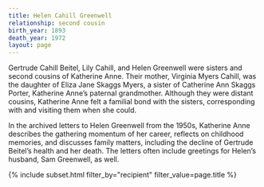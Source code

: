 ```yaml
---
title: Helen Cahill Greenwell
relationship: second cousin
birth_year: 1893
death_year: 1972
layout: page
---
```

Gertrude Cahill Beitel, Lily Cahill, and Helen Greenwell were sisters and second cousins of  Katherine Anne. Their mother, Virginia Myers Cahill, was the daughter of Eliza Jane Skaggs Myers, a sister of Catherine Ann Skaggs Porter, Katherine Anne’s paternal grandmother.  Although they were distant cousins, Katherine Anne felt a familial bond with the sisters, corresponding with and visiting them when she could.

In the archived letters to Helen Greenwell from the 1950s, Katherine Anne describes the gathering momentum of her career, reflects on childhood memories, and discusses family matters, including the decline of Gertrude Beitel’s health and her death. The letters often include greetings for Helen’s husband, Sam Greenwell, as well.

{% include subset.html filter_by="recipient" filter_value=page.title %}
